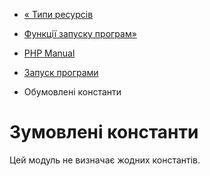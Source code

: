 - [« Типи ресурсів](exec.resources.md)
- [Функції запуску програм»](ref.exec.md)

- [PHP Manual](index.md)
- [Запуск програми](book.exec.md)
- Обумовлені константи

# Зумовлені константи

Цей модуль не визначає жодних константів.
